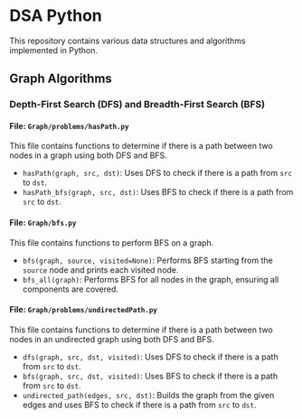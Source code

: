 # DSA Python

This repository contains various data structures and algorithms implemented in Python.

## Graph Algorithms

### Depth-First Search (DFS) and Breadth-First Search (BFS)

#### File: `Graph/problems/hasPath.py`

This file contains functions to determine if there is a path between two nodes in a graph using both DFS and BFS.

- `hasPath(graph, src, dst)`: Uses DFS to check if there is a path from `src` to `dst`.
- `hasPath_bfs(graph, src, dst)`: Uses BFS to check if there is a path from `src` to `dst`.

#### File: `Graph/bfs.py`

This file contains functions to perform BFS on a graph.

- `bfs(graph, source, visited=None)`: Performs BFS starting from the `source` node and prints each visited node.
- `bfs_all(graph)`: Performs BFS for all nodes in the graph, ensuring all components are covered.

#### File: `Graph/problems/undirectedPath.py`

This file contains functions to determine if there is a path between two nodes in an undirected graph using both DFS and BFS.

- `dfs(graph, src, dst, visited)`: Uses DFS to check if there is a path from `src` to `dst`.
- `bfs(graph, src, dst, visited)`: Uses BFS to check if there is a path from `src` to `dst`.
- `undirected_path(edges, src, dst)`: Builds the graph from the given edges and uses BFS to check if there is a path from `src` to `dst`.
